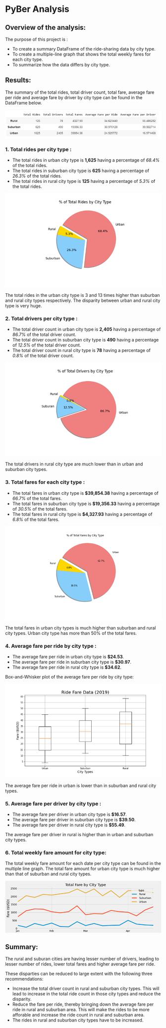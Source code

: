 # PyBer Analysis

## Overview of the analysis:

The purpose of this project is :
* To create a summary DataFrame of the ride-sharing data by city type.
* To create a multiple-line graph that shows the total weekly fares for each city type.
* To summarize how the data differs by city type.

## Results:

The summary of the total rides, total driver count, total fare, average fare per ride and average fare by driver by city type can be found in the DataFrame below.

![City Ride Summary](analysis/City_Ride_Summary_DataFrame.png)

### 1. Total rides per city type :

- The total rides in urban city type is **1,625** having a percentage of *68.4%* of the total rides.
- The total rides in suburban city type is **625** having a percentage of *26.3%* of the total rides.
- The total rides in rural city type is **125** having a percentage of *5.3%* of the total rides.

![Total rides percentage](analysis/Fig6.png)

The total rides in the urban city type is 3 and 13 times higher than suburban and rural city types respectively. The disparity between urban and rural city type is very huge.

### 2. Total drivers per city type :

- The total driver count in urban city type is **2,405** having a percentage of *86.7%* of the total driver count.
- The total driver count in suburban city type is **490** having a percentage of *12.5%* of the total driver count.
- The total driver count in rural city type is **78** having a percentage of *0.8%* of the total driver count.

![Total drivers percentage](analysis/Fig7.png)

The total drivers in rural city type are much lower than in urban and suburban city types.

### 3. Total fares for each city type : 

- The total fares in urban city type is **$39,854.38** having a percentage of *66.7%* of the total fares.
- The total fares in suburban city type is **$19,356.33** having a percentage of *30.5%* of the total fares.
- The total fares in rural city type is **$4,327.93** having a percentage of *6.8%* of the total fares.

![Total fare percentage](analysis/Fig5.png)

The total fares in urban city types is much higher than suburban and rural city types. Urban city type has more than 50% of the total fares.

### 4. Average fare per ride by city type :

- The average fare per ride in urban city type is **$24.53**.
- The average fare per ride in suburban city type is **$30.97**.
- The average fare per ride in rural city type is **$34.62**.

Box-and-Whisker plot of the average fare per ride by city type:

![Average fare](analysis/Fig3.png)

The average fare per ride in urban is lower than in suburban and rural city types.

### 5. Average fare per driver by city type : 

- The average fare per driver in urban city type is **$16.57**.
- The average fare per driver in suburban city type is **$39.50**.
- The average fare per driver in rural city type is **$55.49**.

The average fare per driver in rural is higher than in urban and suburban city types.

### 6. Total weekly fare amount for city type:

The total weekly fare amount for each date per city type can be found in the multiple line graph. The total fare amount for urban city type is much higher than that of suburban and rural city types.

![Total fare amount](analysis/PyBer_fare_summary.png)

## Summary:

The rural and suburan cities are having lesser number of drivers, leading to lesser number of rides, lower total fares and higher average fare per ride.

These disparties can be reduced to large extent with the following three recommendations:

- Increase the total driver count in rural and suburban city types. This will lead to increase in the total ride count in those city types and reduce the disparity.
- Reduce the fare per ride, thereby bringing down the average fare per ride in rural and suburban area. This will make the rides to be more afforable and increase the ride count in rural and suburban area.
- The rides in rural and suburban city types have to be increased.

